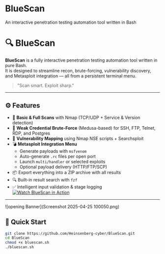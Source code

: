 # BlueScan
An interactive penetration testing automation tool written in Bash
# 🔍 BlueScan

**BlueScan** is a fully interactive penetration testing automation tool written in pure Bash.  
It is designed to streamline recon, brute-forcing, vulnerability discovery, and Metasploit integration — all from a persistent terminal menu.

> "Scan smart. Exploit sharp."

---

## ⚙️ Features

- 🎯 **Basic & Full Scans** with Nmap (TCP/UDP + Service & Version detection)
- 🔐 **Weak Credential Brute-Force** (Medusa-based) for SSH, FTP, Telnet, RDP, and Postgres
- 🧠 **Vulnerability Mapping** using Nmap NSE scripts + Searchsploit
- 💣 **Metasploit Integration Menu**  
   - Generate payloads with `msfvenom`  
   - Auto-generate `.rc` files per open port  
   - Launch `multi/handler` or selected exploits  
   - Optional payload delivery (HTTP/FTP/SCP)
- 📦 Export everything into a ZIP archive with all results
- 🔍 Built-in result search with `fzf`
- ✅ Intelligent input validation & stage logging
[![Watch BlueScan in Action](https://img.youtube.com/vi/628iM-Zc8QY/0.jpg)](https://youtu.be/628iM-Zc8QY)
---
![opening Banner](Screenshot 2025-04-25 100050.png)


## 🚀 Quick Start

```bash
git clone https://github.com/Heinsenberg-cyber/BlueScan.git
cd BlueScan
chmod +x bluescan.sh
./bluescan.sh
